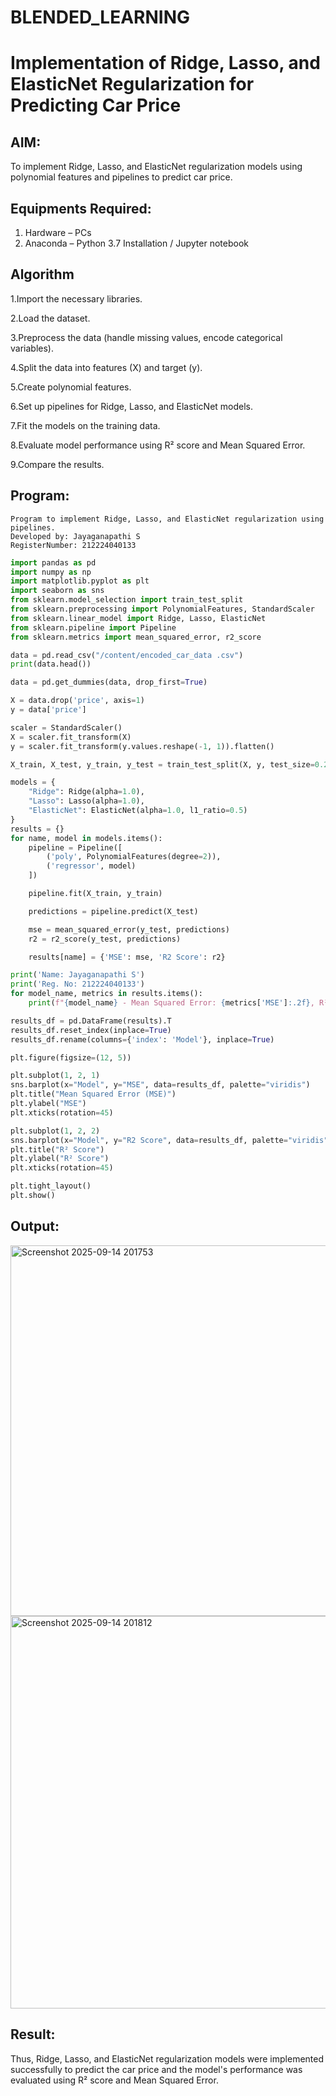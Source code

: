 # BLENDED_LEARNING
# Implementation of Ridge, Lasso, and ElasticNet Regularization for Predicting Car Price

## AIM:
To implement Ridge, Lasso, and ElasticNet regularization models using polynomial features and pipelines to predict car price.

## Equipments Required:
1. Hardware – PCs
2. Anaconda – Python 3.7 Installation / Jupyter notebook

## Algorithm

1.Import the necessary libraries.


2.Load the dataset.


3.Preprocess the data (handle missing values, encode categorical variables).


4.Split the data into features (X) and target (y).


5.Create polynomial features.


6.Set up pipelines for Ridge, Lasso, and ElasticNet models.


7.Fit the models on the training data.


8.Evaluate model performance using R² score and Mean Squared Error.


9.Compare the results.

## Program:
```
Program to implement Ridge, Lasso, and ElasticNet regularization using pipelines.
Developed by: Jayaganapathi S
RegisterNumber: 212224040133
```
``` py
import pandas as pd
import numpy as np
import matplotlib.pyplot as plt
import seaborn as sns
from sklearn.model_selection import train_test_split
from sklearn.preprocessing import PolynomialFeatures, StandardScaler
from sklearn.linear_model import Ridge, Lasso, ElasticNet
from sklearn.pipeline import Pipeline
from sklearn.metrics import mean_squared_error, r2_score

data = pd.read_csv("/content/encoded_car_data .csv")
print(data.head())

data = pd.get_dummies(data, drop_first=True)

X = data.drop('price', axis=1)
y = data['price']

scaler = StandardScaler()
X = scaler.fit_transform(X)
y = scaler.fit_transform(y.values.reshape(-1, 1)).flatten()

X_train, X_test, y_train, y_test = train_test_split(X, y, test_size=0.2, random_state=42)

models = {
    "Ridge": Ridge(alpha=1.0),
    "Lasso": Lasso(alpha=1.0),
    "ElasticNet": ElasticNet(alpha=1.0, l1_ratio=0.5)
}
results = {}
for name, model in models.items():
    pipeline = Pipeline([
        ('poly', PolynomialFeatures(degree=2)),
        ('regressor', model)
    ])

    pipeline.fit(X_train, y_train)

    predictions = pipeline.predict(X_test)

    mse = mean_squared_error(y_test, predictions)
    r2 = r2_score(y_test, predictions)

    results[name] = {'MSE': mse, 'R2 Score': r2}

print('Name: Jayaganapathi S')
print('Reg. No: 212224040133')
for model_name, metrics in results.items():
    print(f"{model_name} - Mean Squared Error: {metrics['MSE']:.2f}, R² Score: {metrics['R2 Score']:.2f}")

results_df = pd.DataFrame(results).T
results_df.reset_index(inplace=True)
results_df.rename(columns={'index': 'Model'}, inplace=True)

plt.figure(figsize=(12, 5))

plt.subplot(1, 2, 1)
sns.barplot(x="Model", y="MSE", data=results_df, palette="viridis")
plt.title("Mean Squared Error (MSE)")
plt.ylabel("MSE")
plt.xticks(rotation=45)

plt.subplot(1, 2, 2)
sns.barplot(x="Model", y="R2 Score", data=results_df, palette="viridis")
plt.title("R² Score")
plt.ylabel("R² Score")
plt.xticks(rotation=45)

plt.tight_layout()
plt.show()
```
## Output:

<img width="773" height="593" alt="Screenshot 2025-09-14 201753" src="https://github.com/user-attachments/assets/61531b2b-8e7a-4e2b-a7f1-be30cb661570" />

<img width="1525" height="628" alt="Screenshot 2025-09-14 201812" src="https://github.com/user-attachments/assets/d4657de8-1490-4854-a671-6fe47cff9d60" />

## Result:
Thus, Ridge, Lasso, and ElasticNet regularization models were implemented successfully to predict the car price and the model's performance was evaluated using R² score and Mean Squared Error.
